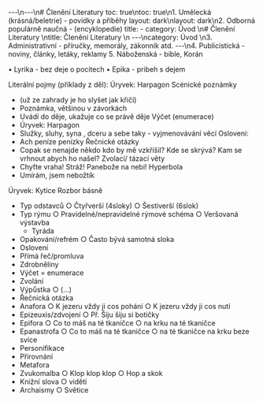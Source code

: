 ---\n---\n# Členění Literatury
toc: true\ntoc: true\n1. Umělecká (krásná/beletrie) - povídky a přiběhy
layout: dark\nlayout: dark\n2. Odborná                          populárně naučná - (encyklopedie)
title: -
category: Úvod \n# Členění Literatury \ntitle: Členění Literatury \n
---\ncategory: Úvod \n3. Administrativní - příručky, memorály, zákonník atd.
---\n4. Publicistická - noviny, články, letáky, reklamy
5. Náboženská - bible, Korán

• Lyrika - bez deje o pocitech
• Epika - pribeh s dejem


Literální pojmy (příklady z děl):
Úryvek: Harpagon
Scénické poznámky
* (už ze zahrady je ho slyšet jak křičí)
* Poznámka, většinou v závorkách
* Uvádí do děje, ukažuje co se právě děje
Výčet (enumerace)
* Úryvek: Harpagon
* Služky, sluhy, syna , dceru a sebe taky - vyjmenovávání věcí
Oslovení:
* Ach peníze penízky
Řečnické otázky
* Copak se nenajde někdo kdo by mě vzkříšil? Kde se skrývá? Kam se vrhnout abych ho našel?
Zvolací/ tázací věty
* Chyťte vraha! Stráž! Panebože na nebi!
Hyperbola
* Umírám, jsem nebožtík



Úryvek: Kytice
Rozbor básně
* Typ odstavců
○ Čtyřverší (4sloky)
○ Šestiverší (6slok)
* Typ rýmu
○ Pravidelné/nepravidelné rýmové schéma
○ Veršovaná výstavba
  * Tyráda
* Opakování/refrém
○ Často bývá samotná sloka
* Oslovení
* Přímá řeč/promluva
* Zdrobněliny
* Výčet = enumerace
* Zvolání
* Výpůstka
○ (...)
* Řečnická otázka
* Anafora
○ K jezeru vždy ji cos pohání
○ K jezeru vždy ji cos nutí
* Epizeuxis/zdvojení
○ Př. Šiju šiju si botičky
* Epifora
○ Co to máš na té tkaničce
○ na krku na té tkaničce
* Epanastrofa
○ Co to máš na té tkaničce
○ na té tkaničce na krku beze svíce
* Personifikace
* Přirovnání
* Metafora
* Zvukomalba
○ Klop klop klop
○ Hop a skok
* Knižní slova
○ viděti
* Archaismy
○ Světice




